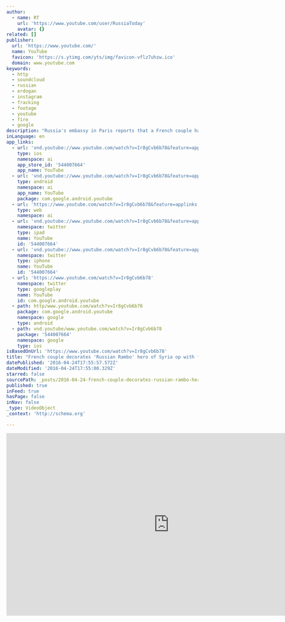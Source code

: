 ```yaml
---
author:
  - name: RT
    url: 'https://www.youtube.com/user/RussiaToday'
    avatar: {}
related: []
publisher:
  url: 'https://www.youtube.com/'
  name: YouTube
  favicon: 'https://s.ytimg.com/yts/img/favicon-vflz7uhzw.ico'
  domain: www.youtube.com
keywords:
  - http
  - soundcloud
  - russian
  - erdogan
  - instagram
  - fracking
  - footage
  - youtube
  - fire
  - google
description: "Russia's embassy in Paris reports that a French couple has sent the family's WWII medals to the diplomatic mission, to be handed over to the family of a Russian officer who was killed in action in Syria. RT LIVE http://rt.com/on-air Subscribe to RT!"
inLanguage: en
app_links:
  - url: 'vnd.youtube://www.youtube.com/watch?v=Ir8gCvb6b78&feature=applinks'
    type: ios
    namespace: ai
    app_store_id: '544007664'
    app_name: YouTube
  - url: 'vnd.youtube://www.youtube.com/watch?v=Ir8gCvb6b78&feature=applinks'
    type: android
    namespace: ai
    app_name: YouTube
    package: com.google.android.youtube
  - url: 'https://www.youtube.com/watch?v=Ir8gCvb6b78&feature=applinks'
    type: web
    namespace: ai
  - url: 'vnd.youtube://www.youtube.com/watch?v=Ir8gCvb6b78&feature=applinks'
    namespace: twitter
    type: ipad
    name: YouTube
    id: '544007664'
  - url: 'vnd.youtube://www.youtube.com/watch?v=Ir8gCvb6b78&feature=applinks'
    namespace: twitter
    type: iphone
    name: YouTube
    id: '544007664'
  - url: 'https://www.youtube.com/watch?v=Ir8gCvb6b78'
    namespace: twitter
    type: googleplay
    name: YouTube
    id: com.google.android.youtube
  - path: http/www.youtube.com/watch?v=Ir8gCvb6b78
    package: com.google.android.youtube
    namespace: google
    type: android
  - path: vnd.youtube/www.youtube.com/watch?v=Ir8gCvb6b78
    package: '544007664'
    namespace: google
    type: ios
isBasedOnUrl: 'https://www.youtube.com/watch?v=Ir8gCvb6b78'
title: "French couple decorates 'Russian Rambo' hero of Syria op with family's WWII medals"
datePublished: '2016-04-24T17:55:57.572Z'
dateModified: '2016-04-24T17:55:00.329Z'
starred: false
sourcePath: _posts/2016-04-24-french-couple-decorates-russian-rambo-hero-of-syria-op-wit.md
published: true
inFeed: true
hasPage: false
inNav: false
_type: VideoObject
_context: 'http://schema.org'

---
```

<iframe src="https://cdn.embedly.com/widgets/media.html?src=https%3A%2F%2Fwww.youtube.com%2Fembed%2FIr8gCvb6b78%3Ffeature%3Doembed&amp;url=https%3A%2F%2Fwww.youtube.com%2Fwatch%3Fv%3DIr8gCvb6b78&amp;image=https%3A%2F%2Fi.ytimg.com%2Fvi%2FIr8gCvb6b78%2Fhqdefault.jpg&amp;key=b7d04c9b404c499eba89ee7072e1c4f7&amp;type=text%2Fhtml&amp;schema=youtube" width="854" height="480" scrolling="no" frameborder="0" allowfullscreen="" style=""></iframe>